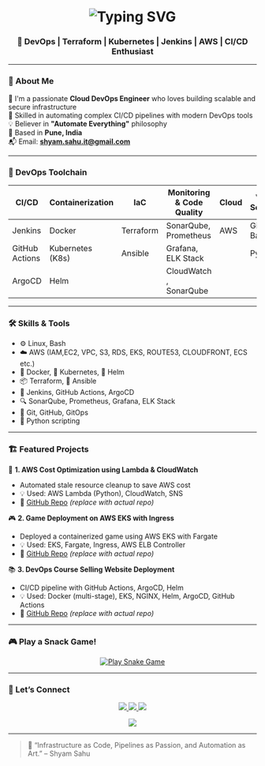 <!-- Animated Header -->
<h1 align="center">
  <img src="https://readme-typing-svg.herokuapp.com?font=Fira+Code&size=30&pause=1000&color=00F7FF&center=true&vCenter=true&width=800&lines=Hi+%F0%9F%91%8B%2C+I'm+Shyam+Sahu;Cloud+DevOps+Engineer+from+Pune%2C+India;I+%E2%9D%A4%EF%B8%8F+Automation+%7C+CI%2FCD+%7C+Cloud+Infra;Let's+Build+Something+Awesome!+%F0%9F%9A%80" alt="Typing SVG" />
</h1>

<h3 align="center">🚀 DevOps | Terraform | Kubernetes | Jenkins | AWS | CI/CD Enthusiast</h3>

---

### 💫 About Me

🔧 I'm a passionate **Cloud DevOps Engineer** who loves building scalable and secure infrastructure  
🚀 Skilled in automating complex CI/CD pipelines with modern DevOps tools  
💡 Believer in **"Automate Everything"** philosophy  
📍 Based in **Pune, India**  
📬 Email: **shyam.sahu.it@gmail.com**

---

### 🧰 DevOps Toolchain

| CI/CD         | Containerization | IaC             | Monitoring & Code Quality | Cloud      | VCS & Scripting |    O/S     |
|---------------|------------------|------------------|----------------------------|------------|-----------------|-----------|
| Jenkins       | Docker           | Terraform        | SonarQube, Prometheus      | AWS        | GitHub, Bash    | Linux     |
| GitHub Actions| Kubernetes (K8s) | Ansible          | Grafana, ELK Stack         |            | Python          | Windows   |
| ArgoCD        | Helm             |                  | CloudWatch , SonarQube     |            |                 |           | 
---
### 🛠️ Skills & Tools

- ⚙️ Linux, Bash  
- ☁️ AWS (IAM,EC2, VPC, S3, RDS, EKS, ROUTE53, CLOUDFRONT, ECS etc.)  
- 🐳 Docker, 🧱 Kubernetes, 🧩 Helm  
- 📦 Terraform, 🧰 Ansible  
- 🔧 Jenkins, GitHub Actions, ArgoCD 
- 🔍 SonarQube, Prometheus, Grafana, ELK Stack
- 📂 Git, GitHub, GitOps  
- 🐍 Python scripting  

---

### 🏗️ Featured Projects

 🚀 **1. AWS Cost Optimization using Lambda & CloudWatch**
- Automated stale resource cleanup to save AWS cost
- 💡 Used: AWS Lambda (Python), CloudWatch, SNS
- 🔗 [GitHub Repo](https://github.com/shyam-dev30/aws-cost-optimizer) *(replace with actual repo)*

🎮 **2. Game Deployment on AWS EKS with Ingress**
- Deployed a containerized game using AWS EKS with Fargate
- 💡 Used: EKS, Fargate, Ingress, AWS ELB Controller
- 🔗 [GitHub Repo](https://github.com/shyam-dev30/eks-game-deploy) *(replace with actual repo)*

📚 **3. DevOps Course Selling Website Deployment**
- CI/CD pipeline with GitHub Actions, ArgoCD, Helm
- 💡 Used: Docker (multi-stage), EKS, NGINX, Helm, ArgoCD, GitHub Actions
- 🔗 [GitHub Repo](https://github.com/shyam-dev30/devops-course-platform) *(replace with actual repo)*
---

### 🎮 Play a Snack Game!

<p align="center">
  <a href="https://snake-arcade.vercel.app/" target="_blank">
    <img alt="Play Snake Game" src="https://img.shields.io/badge/Snake_Game-Play_Now-orange?style=for-the-badge&logo=funimation" />
  </a>
</p>

---

### 📣 Let’s Connect

<p align="center">
  <a href="mailto:shyam.sahu.it@gmail.com">
    <img src="https://img.shields.io/badge/Email-D14836?style=for-the-badge&logo=gmail&logoColor=white" />
  </a>
  <a href="https://www.linkedin.com/in/shyam-sahu-dev" target="_blank">
    <img src="https://img.shields.io/badge/LinkedIn-0077B5?style=for-the-badge&logo=linkedin&logoColor=white" />
  </a>
  <a href="https://github.com/shyam-dev30" target="_blank">
    <img src="https://img.shields.io/badge/GitHub-181717?style=for-the-badge&logo=github&logoColor=white" />
  </a>
</p>

<p align="center">
  <a href="mailto:shyam.sahu.it@gmail.com">
    <img src="https://img.shields.io/badge/Hire+Me-F57C00?style=for-the-badge&logo=freelancer&logoColor=white" />
  </a>
</p>

---

> 🧠 “Infrastructure as Code, Pipelines as Passion, and Automation as Art.” – Shyam Sahu
